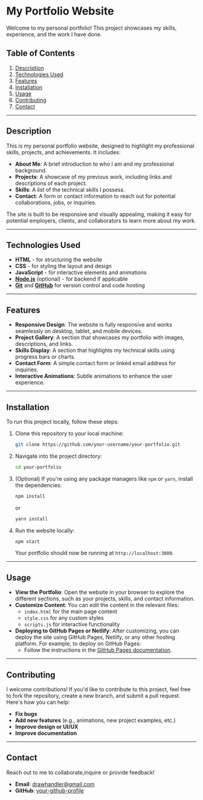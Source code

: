 # My Portfolio Website

Welcome to my personal portfolio! This project showcases my skills, experience, and the work I have done.

## Table of Contents

1. [Description](#description)
2. [Technologies Used](#technologies-used)
3. [Features](#features)
4. [Installation](#installation)
5. [Usage](#usage)
6. [Contributing](#contributing)
7. [Contact](#contact)

---

## Description

This is my personal portfolio website, designed to highlight my professional skills, projects, and achievements. It includes:

- **About Me**: A brief introduction to who I am and my professional background.
- **Projects**: A showcase of my previous work, including links and descriptions of each project.
- **Skills**: A list of the technical skills I possess.
- **Contact**: A form or contact information to reach out for potential collaborations, jobs, or inquiries.

The site is built to be responsive and visually appealing, making it easy for potential employers, clients, and collaborators to learn more about my work.

---

## Technologies Used

- **HTML** - for structuring the website
- **CSS** - for styling the layout and design
- **JavaScript** - for interactive elements and animations
- **[Node.js](https://nodejs.org/)** (optional) - for backend if applicable
- **[Git](https://git-scm.com/)** and **[GitHub](https://github.com/)** for version control and code hosting

---

## Features

- **Responsive Design**: The website is fully responsive and works seamlessly on desktop, tablet, and mobile devices.
- **Project Gallery**: A section that showcases my portfolio with images, descriptions, and links.
- **Skills Display**: A section that highlights my technical skills using progress bars or charts.
- **Contact Form**: A simple contact form or linked email address for inquiries.
- **Interactive Animations**: Subtle animations to enhance the user experience.

---

## Installation

To run this project locally, follow these steps:

1. Clone this repository to your local machine:

    ```bash
    git clone https://github.com/your-username/your-portfolio.git
    ```

2. Navigate into the project directory:

    ```bash
    cd your-portfolio
    ```

3. (Optional) If you're using any package managers like `npm` or `yarn`, install the dependencies:

    ```bash
    npm install
    ```

    or

    ```bash
    yarn install
    ```

4. Run the website locally:

    ```bash
    npm start
    ```

    Your portfolio should now be running at `http://localhost:3000`.

---

## Usage

- **View the Portfolio**: Open the website in your browser to explore the different sections, such as your projects, skills, and contact information.
- **Customize Content**: You can edit the content in the relevant files:
  - `index.html` for the main page content
  - `style.css` for any custom styles
  - `scripts.js` for interactive functionality
- **Deploying to GitHub Pages or Netlify**: After customizing, you can deploy the site using GitHub Pages, Netlify, or any other hosting platform. For example, to deploy on GitHub Pages:
  - Follow the instructions in the [GitHub Pages documentation](https://pages.github.com/).

---

## Contributing

I welcome contributions! If you'd like to contribute to this project, feel free to fork the repository, create a new branch, and submit a pull request. Here's how you can help:

- **Fix bugs**
- **Add new features** (e.g., animations, new project examples, etc.)
- **Improve design or UI/UX**
- **Improve documentation**

---

## Contact

Reach out to me to collaborate,inquire or provide feedback!

- **Email**: [drawhandler@gmail.com](mailto:drawhandler@gmail.com)
- **GitHub**: [your-github-profile](https://github.com/lee741)
